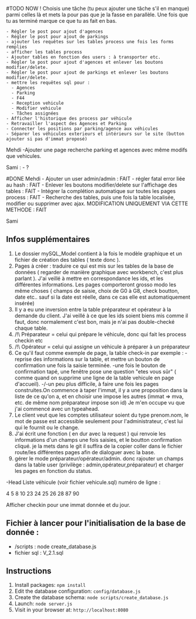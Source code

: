 #TODO NOW !
Choisis une tâche (tu peux ajouter une tâche s'il en manque) parmi celles là et mets la pour pas que je la fasse en parallèle. Une fois que tu as terminé marque ce que tu as fait en bas.

    - Régler le post pour ajout d'agences
    - Régler le post pour ajout de parkings
    - ajouter les requêtes sur les tables process une fois les forms remplies
    - afficher les tables process
    - Ajouter tables en fonction des users : à transporter etc.
    - Régler le post pour ajout d'agences et enlever les boutons modifier/delete.
    - Régler le post pour ajout de parkings et enlever les boutons modifier/delete.
    - mettre les requêtes sql pour :
      - Agences
      - Parking
      - F44
      - Reception vehicule
      - Modifier vehicule
      - Tâches assignées
    - Afficher l'historique des process par véhicule
    - Retravailler l'aspect des Agences et Parking
    - Connecter les positions par parking/agence aux véhicules
    - Séparer les véhicules exterieurs et intérieurs sur le site (button ajouter si pas d'immat proposé)


  Mehdi
    -Ajouter une page recherche parking et agences avec même modifs que vehicules.

  Sami :
    - ?


#DONE
  Mehdi
    - Ajouter un user admin/admin : FAIT
    - régler fatal error liée au hash  : FAIT
    - Enlever les boutons modifier/delete sur l'affichage des tables : FAIT
    - Intégrer la complétion automatique sur toutes les pages process : FAIT
    - Recherche des tables, puis une fois la table localisée, modifier ou supprimer avec ajax. MODIFICATION UNIQUEMENT VIA CETTE METHODE : FAIT


  Sami




## Infos supplémentaires


1. Le dossier mySQL_Model contient à la fois le modèle graphique et un fichier de création des tables ( texte donc ).
1. Pages à créer : traduire ce qui est mis sur les tables de la base de données ( regarder de manière graphique avec workbench, c'est plus parlant ). J'ai veillé à mettre en correspondance les ids, et les différentes informations. Les pages comporteront grosso modo les même choses ( champs de saisie, choix de G0 à G8, check boutton, date etc.. sauf si la date est réelle, dans ce cas elle est automatiquement insérée)
1. Il y a eu une inversion entre la table préparateur et opérateur à la demande du client. J'ai veillé à ce que les ids soient biens mis comme il faut, donc normalement c'est bon, mais je n'ai pas double-checké chaque table.
1. /!\ Préparateur = celui qui prépare le véhicule, donc qui fait les process checkin etc
1. /!\ Opérateur = celui qui assigne un véhicule à préparer à un préparateur
1. Ce qu'il faut comme exemple de page, la table check-in par exemple :
  -reprise des informations sur la table, et mettre un bouton de confirmation une fois la saisie terminée.
  -une fois le bouton de confirmation tapé, une fenêtre pose une question "etes vous sûr" ( comme quand on supprime une ligne de la table vehicule en page d'accueil).
  -/\-un peu plus difficile, à faire une fois les pages construites.On commence à taper l'immat, il y a une proposition dans la liste de ce qu'on a, et en choisir une impose les autres (immat => mva, etc. de même nom préparateur impose son id) Je m'en occupe vu que j'ai commencé avec un typeahead.
1. Le client veut que les comptes utilisateur soient du type prenom.nom, le mot de passe est accessible seulement pour l'administrateur, c'est lui qui le fournit ou le change.
1. J'ai écrit une fonction ( en dur avec la request ) qui renvoie les informations d'un champs une fois saisies, et le boutton confirmation cliqué. je la mets dans le git il suffira de la copier coller dans le fichier route/les différentes pages afin de dialoguer avec la base.
1. gérer le mode préparateur/opérateur/admin. donc rajouter un champs dans la table user (privilège : admin,opérateur,préparateur) et charger les pages en fonction du status.

-Head Liste véhicule (voir fichier vehicule.sql)
numéro de ligne :

4
5
8
10
23
24
25
26
28
87
90


Afficher checkin pour une immat donnée et du jour.

## Fichier à lancer pour l'initialisation de la base de donnée :

- /scripts  : node create_database.js
- fichier sql : V_2.1.sql

## Instructions

1. Install packages: `npm install`
1. Edit the database configuration: `config/database.js`
1. Create the database schema: `node scripts/create_database.js`
1. Launch: `node server.js`
1. Visit in your browser at: `http://localhost:8080`
